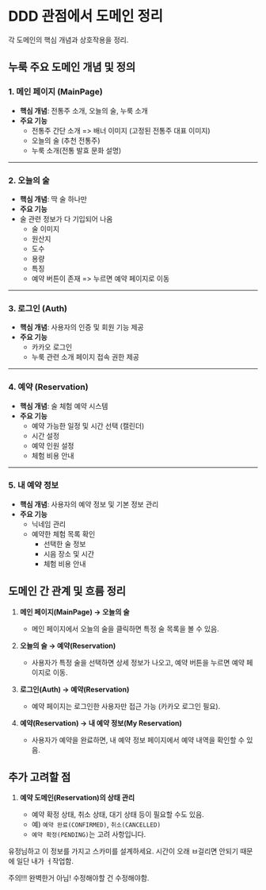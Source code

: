 # **DDD 관점에서 도메인 정리**

각 도메인의 핵심 개념과 상호작용을 정리.

## 누룩 주요 도메인 개념 및 정의

### 1. 메인 페이지 (MainPage)

- **핵심 개념**: 전통주 소개, 오늘의 술, 누룩 소개
- **주요 기능**
  - 전통주 간단 소개 => 배너 이미지 (고정된 전통주 대표 이미지)
  - 오늘의 술 (추천 전통주)
  - 누룩 소개(전통 발효 문화 설명)

---

### 2. 오늘의 술

- **핵심 개념**: 딱 술 하나만
- **주요 기능**
- 술 관련 정보가 다 기입되어 나옴
  - 술 이미지
  - 원산지
  - 도수
  - 용량
  - 특징
  - 예약 버튼이 존재 => 누르면 예약 페이지로 이동

---

### 3. 로그인 (Auth)

- **핵심 개념**: 사용자의 인증 및 회원 기능 제공
- **주요 기능**
  - 카카오 로그인
  - 누룩 관련 소개 페이지 접속 권한 제공

---

### 4. 예약 (Reservation)

- **핵심 개념**: 술 체험 예약 시스템
- **주요 기능**
  - 예약 가능한 일정 및 시간 선택 (캘린더)
  - 시간 설정
  - 예약 인원 설정
  - 체험 비용 안내

---

### 5. 내 예약 정보

- **핵심 개념**: 사용자의 예약 정보 및 기본 정보 관리
- **주요 기능**
  - 닉네임 관리
  - 예약한 체험 목록 확인
    - 선택한 술 정보
    - 시음 장소 및 시간
    - 체험 비용 안내

## 도메인 간 관계 및 흐름 정리

1. **메인 페이지(MainPage) → 오늘의 술**

   - 메인 페이지에서 오늘의 술을 클릭하면 특정 술 목록을 볼 수 있음.

2. **오늘의 술 → 예약(Reservation)**

   - 사용자가 특정 술을 선택하면 상세 정보가 나오고, 예약 버튼을 누르면 예약 페이지로 이동.

3. **로그인(Auth) → 예약(Reservation)**

   - 예약 페이지는 로그인한 사용자만 접근 가능 (카카오 로그인 필요).

4. **예약(Reservation) → 내 예약 정보(My Reservation)**
   - 사용자가 예약을 완료하면, 내 예약 정보 페이지에서 예약 내역을 확인할 수 있음.

## 추가 고려할 점

1. **예약 도메인(Reservation)의 상태 관리**

   - 예약 확정 상태, 취소 상태, 대기 상태 등이 필요할 수도 있음.
   - 예) `예약 완료(CONFIRMED)`, `취소(CANCELLED)`
   - `예약 확정(PENDING)`는 고려 사항입니다.

유정님하고 이 정보를 가지고 스카미를 설계하세요.
시간이 오래 ㅂ걸리면 안되기 때문에 일단 내가 ㅓ작업함.

주의!!! 완벽한거 아님! 수정해야할 건 수정해야함.
